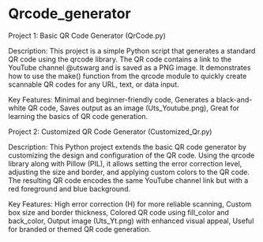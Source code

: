 # Qrcode_generator

Project 1: Basic QR Code Generator (QrCode.py)

Description:
This project is a simple Python script that generates a standard QR code using the qrcode library. The QR code contains a link to the YouTube channel @utswarg and is saved as a PNG image. It demonstrates how to use the make() function from the qrcode module to quickly create scannable QR codes for any URL, text, or data input.

Key Features:
Minimal and beginner-friendly code,
Generates a black-and-white QR code,
Saves output as an image (Uts_Youtube.png),
Great for learning the basics of QR code generation.





Project 2: Customized QR Code Generator (Customized_Qr.py)

Description:
This Python project extends the basic QR code generator by customizing the design and configuration of the QR code. Using the qrcode library along with Pillow (PIL), it allows setting the error correction level, adjusting the size and border, and applying custom colors to the QR code. The resulting QR code encodes the same YouTube channel link but with a red foreground and blue background.

Key Features:
High error correction (H) for more reliable scanning,
Custom box size and border thickness,
Colored QR code using fill_color and back_color,
Output image (Uts_Yt.png) with enhanced visual appeal,
Useful for branded or themed QR code generation.
